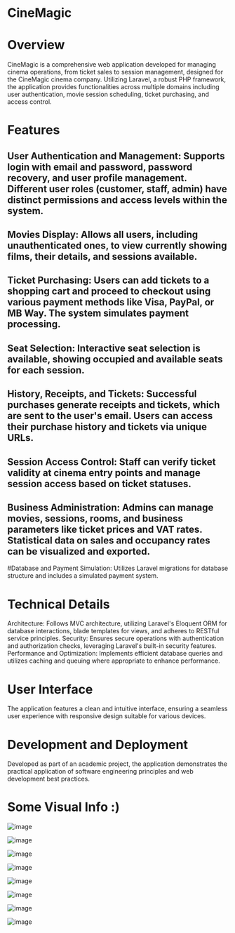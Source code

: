 
# CineMagic
# Overview

CineMagic is a comprehensive web application developed for managing cinema operations, from ticket sales to session management, designed for the CineMagic cinema company. Utilizing Laravel, a robust PHP framework, the application provides functionalities across multiple domains including user authentication, movie session scheduling, ticket purchasing, and access control.

# Features

## User Authentication and Management: Supports login with email and password, password recovery, and user profile management. Different user roles (customer, staff, admin) have distinct permissions and access levels within the system.
## Movies Display: Allows all users, including unauthenticated ones, to view currently showing films, their details, and sessions available.
## Ticket Purchasing: Users can add tickets to a shopping cart and proceed to checkout using various payment methods like Visa, PayPal, or MB Way. The system simulates payment processing.
## Seat Selection: Interactive seat selection is available, showing occupied and available seats for each session.
## History, Receipts, and Tickets: Successful purchases generate receipts and tickets, which are sent to the user's email. Users can access their purchase history and tickets via unique URLs.
## Session Access Control: Staff can verify ticket validity at cinema entry points and manage session access based on ticket statuses.
## Business Administration: Admins can manage movies, sessions, rooms, and business parameters like ticket prices and VAT rates. Statistical data on sales and occupancy rates can be visualized and exported.
#Database and Payment Simulation: Utilizes Laravel migrations for database structure and includes a simulated payment system.

# Technical Details

Architecture: Follows MVC architecture, utilizing Laravel's Eloquent ORM for database interactions, blade templates for views, and adheres to RESTful service principles.
Security: Ensures secure operations with authentication and authorization checks, leveraging Laravel's built-in security features.
Performance and Optimization: Implements efficient database queries and utilizes caching and queuing where appropriate to enhance performance.

# User Interface

The application features a clean and intuitive interface, ensuring a seamless user experience with responsive design suitable for various devices.

# Development and Deployment

Developed as part of an academic project, the application demonstrates the practical application of software engineering principles and web development best practices.

# Some Visual Info :)

![image](https://github.com/GabrielNeves24/CineMagic/assets/100974974/d9c19b20-5e2e-4fa8-9c11-2172b7855f53)

![image](https://github.com/GabrielNeves24/CineMagic/assets/100974974/c7a28b1c-d1f9-4fdd-8641-859cea2190da)

![image](https://github.com/GabrielNeves24/CineMagic/assets/100974974/0573d886-3d31-4891-b578-05eecd09ec66)

![image](https://github.com/GabrielNeves24/CineMagic/assets/100974974/a0176e43-6888-4b12-9ffc-78b51e15f8e5)

![image](https://github.com/GabrielNeves24/CineMagic/assets/100974974/a7fc36f4-5a97-4d59-ad85-7563a0ee45a9)

![image](https://github.com/GabrielNeves24/CineMagic/assets/100974974/7f757590-4b9c-4a7f-b9ae-842aff22b043)

![image](https://github.com/GabrielNeves24/CineMagic/assets/100974974/213e320b-a1b6-467c-9ca5-6d2915a1c575)

![image](https://github.com/GabrielNeves24/CineMagic/assets/100974974/d1262326-369c-4665-a586-e2470b361a12)



